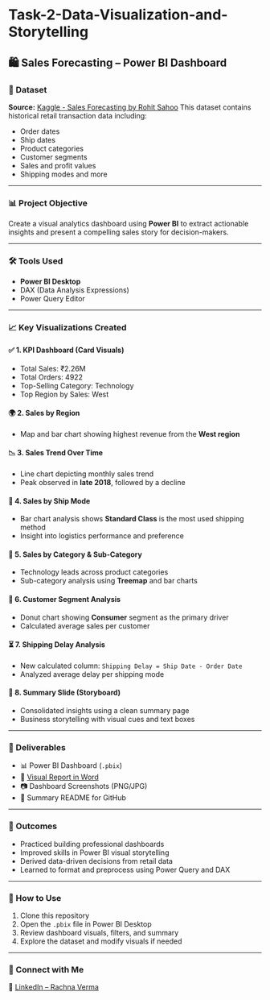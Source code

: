 # Task-2-Data-Visualization-and-Storytelling

## 🛍️ Sales Forecasting – Power BI Dashboard

### 📁 Dataset

**Source:** [Kaggle - Sales Forecasting by Rohit Sahoo](https://www.kaggle.com/datasets/rohitsahoo/sales-forecasting)
This dataset contains historical retail transaction data including:

* Order dates
* Ship dates
* Product categories
* Customer segments
* Sales and profit values
* Shipping modes and more

---

### 📊 Project Objective

Create a visual analytics dashboard using **Power BI** to extract actionable insights and present a compelling sales story for decision-makers.

---

### 🛠️ Tools Used

* **Power BI Desktop**
* DAX (Data Analysis Expressions)
* Power Query Editor

---

### 📈 Key Visualizations Created

#### ✅ 1. KPI Dashboard (Card Visuals)

* Total Sales: ₹2.26M
* Total Orders: 4922
* Top-Selling Category: Technology
* Top Region by Sales: West

#### 🌍 2. Sales by Region

* Map and bar chart showing highest revenue from the **West region**

#### 📉 3. Sales Trend Over Time

* Line chart depicting monthly sales trend
* Peak observed in **late 2018**, followed by a decline

#### 🚚 4. Sales by Ship Mode

* Bar chart analysis shows **Standard Class** is the most used shipping method
* Insight into logistics performance and preference

#### 🛒 5. Sales by Category & Sub-Category

* Technology leads across product categories
* Sub-category analysis using **Treemap** and bar charts

#### 👥 6. Customer Segment Analysis

* Donut chart showing **Consumer** segment as the primary driver
* Calculated average sales per customer

#### ⏳ 7. Shipping Delay Analysis

* New calculated column: `Shipping Delay = Ship Date - Order Date`
* Analyzed average delay per shipping mode

#### 📝 8. Summary Slide (Storyboard)

* Consolidated insights using a clean summary page
* Business storytelling with visual cues and text boxes

---

### 📄 Deliverables

* 📊 Power BI Dashboard (`.pbix`)
* 📘 [Visual Report in Word](./Retail_Sales_Analysis_Report.docx)
* 📷 Dashboard Screenshots (PNG/JPG)
* 📝 Summary README for GitHub

---

### 🚀 Outcomes

* Practiced building professional dashboards
* Improved skills in Power BI visual storytelling
* Derived data-driven decisions from retail data
* Learned to format and preprocess using Power Query and DAX

---

### 📌 How to Use

1. Clone this repository
2. Open the `.pbix` file in Power BI Desktop
3. Review dashboard visuals, filters, and summary
4. Explore the dataset and modify visuals if needed

---

### 👤 Connect with Me

📎 [LinkedIn – Rachna Verma](https://www.linkedin.com/in/rachna-verma-a31516262?utm_source=share&utm_campaign=share_via&utm_content=profile&utm_medium=android_app)


